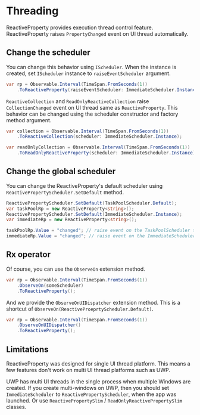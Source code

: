 # Threading

ReactiveProperty provides execution thread control feature.
ReactiveProperty raises `PropertyChanged` event on UI thread automatically. 

## Change the scheduler

You can change this behavior using `IScheduler`.
When the instance is created, set `IScheduler` instance to `raiseEventScheduler` argument.

```csharp
var rp = Observable.Interval(TimeSpan.FromSeconds(1))
    .ToReactiveProperty(raiseEventScheduler: ImmediateScheduler.Instance);
```

`ReactiveCollection` and `ReadOnlyReactiveCollection` raise `CollectionChanged` event on UI thread same as `ReactiveProperty`.
This behavior can be changed using the scheduler constructor and factory method argument.

```csharp
var collection = Observable.Interval(TimeSpan.FromSeconds(1))
    .ToReactiveCollection(scheduler: ImmediateScheduler.Instance);

var readOnlyCollection = Observable.Interval(TimeSpan.FromSeconds(1))
    .ToReadOnlyReactiveProperty(scheduler: ImmediateScheduler.Instance);
```

## Change the global scheduler

You can change the ReactiveProperty's default scheduler using `ReactivePropertyScheduler.SetDefault` method.

```csharp
ReactivePropertyScheduler.SetDefault(TaskPoolScheduler.Default);
var taskPoolRp = new ReactiveProperty<string>();
ReactivePropertyScheduler.SetDefault(ImmediateScheduler.Instance);
var immediateRp = new ReactiveProperty<string>();

taskPoolRp.Value = "changed"; // raise event on the TaskPoolScheduler thread.
immediateRp.Value = "changed"; // raise event on the ImmediateScheduler thread.
```

## Rx operator

Of course, you can use the `ObserveOn` extension method.

```csharp
var rp = Observable.Interval(TimeSpan.FromSeconds(1))
    .ObserveOn(someScheduler)
    .ToReactiveProperty();
```

And we provide the `ObserveOnUIDispatcher` extension method. 
This is a shortcut of `ObserveOn(ReactiveProeprtyScheduler.Default)`.

```csharp
var rp = Observable.Interval(TimeSpan.FromSeconds(1))
    .ObserveOnUIDispatcher()
    .ToReactiveProperty();
```

## Limitations

ReactiveProperty was designed for single UI thread platform.
This means a few features don't work on multi UI thread platforms such as UWP.

UWP has multi UI threads in the single process when multiple Windows are created.
If you create multi-windows on UWP, then you should set `ImmediateScheduler` to `ReactivePropertyScheduler`, when the app was launched.
Or use `ReactivePropertySlim` / `ReadOnlyReactivePropertySlim` classes.
